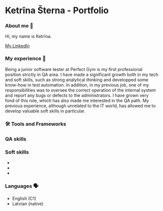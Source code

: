 # Ketrīna Šterna - Portfolio

### About me  👋
Hi, my name is Ketrīna.

[My LinkedIn](https://www.linkedin.com/in/ketrina-sterna/)

### My experience  💼
Being a junior software tester at Perfect Gym is my first professional position strictly in QA area. I have made a significant growth both in my tech and soft skills, such as strong analytical thinking and developped some know-how in test automation. In addition, in my previous job, one of my responsibilities was to oversee the correct operation of the internal system and report any bugs or defects to the administrators. I have grown very fond of this role, which has also made me interested in the QA path. My previous experience, although unrelated to the IT world, has allowed me to develop valuable soft skills in particular.

### 🛠️ Tools and Frameworks

### QA skills

### Soft skills
*
*
*

### Languages 🗣️
* English (C1)
* Latvian (native)
